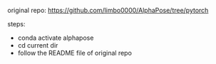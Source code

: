 original repo: https://github.com/limbo0000/AlphaPose/tree/pytorch

steps:

- conda activate alphapose
- cd current dir
- follow the README file of original repo
